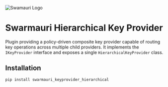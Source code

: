 ![Swamauri Logo](https://res.cloudinary.com/dbjmpekvl/image/upload/v1730099724/Swarmauri-logo-lockup-2048x757_hww01w.png)

# Swarmauri Hierarchical Key Provider

Plugin providing a policy-driven composite key provider capable of routing
key operations across multiple child providers. It implements the
`IKeyProvider` interface and exposes a single `HierarchicalKeyProvider`
class.

## Installation

```bash
pip install swarmauri_keyprovider_hierarchical
```
